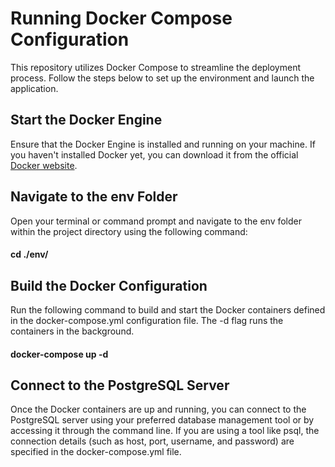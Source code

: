 # Running Docker Compose Configuration
This repository utilizes Docker Compose to streamline the deployment process. Follow the steps below to set up the environment and launch the application.
## Start the Docker Engine
Ensure that the Docker Engine is installed and running on your machine. If you haven't installed Docker yet, you can download it from the official [Docker website](https://www.docker.com/products/docker-desktop/).
## Navigate to the env Folder
Open your terminal or command prompt and navigate to the env folder within the project directory using the following command:
#### cd ./env/ 
## Build the Docker Configuration
Run the following command to build and start the Docker containers defined in the docker-compose.yml configuration file. The -d flag runs the containers in the background.
#### docker-compose up -d 
## Connect to the PostgreSQL Server
Once the Docker containers are up and running, you can connect to the PostgreSQL server using your preferred database management tool or by accessing it through the command line. If you are using a tool like psql, the connection details (such as host, port, username, and password) are specified in the docker-compose.yml file.


